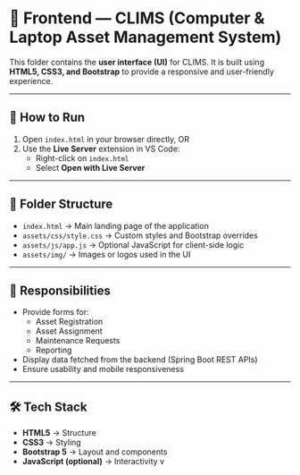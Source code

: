 
# 🎨 Frontend — CLIMS (Computer & Laptop Asset Management System)

This folder contains the **user interface (UI)** for CLIMS. It is built using **HTML5, CSS3, and Bootstrap** to provide a responsive and user-friendly experience.

---

## 🚀 How to Run
1. Open `index.html` in your browser directly, OR
2. Use the **Live Server** extension in VS Code:
   - Right-click on `index.html`
   - Select **Open with Live Server**

---

## 📂 Folder Structure
- `index.html` → Main landing page of the application
- `assets/css/style.css` → Custom styles and Bootstrap overrides
- `assets/js/app.js` → Optional JavaScript for client-side logic
- `assets/img/` → Images or logos used in the UI

---

## 📌 Responsibilities
- Provide forms for:
  - Asset Registration
  - Asset Assignment
  - Maintenance Requests
  - Reporting
- Display data fetched from the backend (Spring Boot REST APIs)
- Ensure usability and mobile responsiveness

---

## 🛠️ Tech Stack
- **HTML5** → Structure
- **CSS3** → Styling
- **Bootstrap 5** → Layout and components
- **JavaScript (optional)** → Interactivity
v